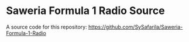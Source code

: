 # Saweria Formula 1 Radio Source
 
A source code for this repository: https://github.com/SySafarila/Saweria-Formula-1-Radio
